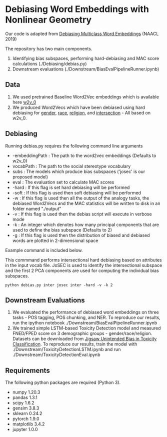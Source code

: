 # Debiasing Word Embeddings with Nonlinear Geometry
Our code is adapted from [Debiasing Multiclass Word Embeddings](https://github.com/TManzini/DebiasMulticlassWordEmbedding) (NAACL 2019)

The repository has two main components. 
1. Identifying bias subspaces, performing hard-debiasing and MAC score calculations (./Debiasing/debias.py)
2. Downstream evaluations (./Downstream/BiasEvalPipelineRunner.ipynb)

## Data

1. We used pretrained Baseline Word2Vec embeddings which is available here [w2v_0](https://drive.google.com/file/d/1IJdGfnKNaBLHP9hk0Ns7kReQwo_jR1xx/view?usp=sharing)
2. We produced Word2Vecs which have been debiased using hard debiasing for [gender](https://drive.google.com/file/d/163_WFhbQTd2JcOBPxFP6LFrZlWdjj8Bf/view?usp=sharing), [race](https://drive.google.com/file/d/179DeLmMpsXsllLgS96DnZ7gCRYLhc1Ki/view?usp=sharing), [religion](https://drive.google.com/file/d/1z--9NXJV9NIoP4ZMgERvD7239wJh9Nhw/view?usp=sharing), and [intersection](https://drive.google.com/file/d/1WukMsXjmJF5UmP_xZVfy4qMyPOXbepz1/view?usp=sharing) - All based on w2v_0. 

## Debiasing
Running debias.py requires the following command line arguments
* -embeddingPath : The path to the word2vec embeddings (Defaults to w2v_0)
* vocabPath : The path to the social stereotype vocabulary
* subs : The models which produce bias subspaces ('josec' is our proposed model)
* eval : The evaluation set to calculate MAC scores  
* -hard : If this flag is set hard debiasing will be performed
* -soft : If this flag is used then soft debiasing will be performed
* -w : If this flag is used then all the output of the analogy tasks, the debiased Word2Vecs and the MAC statistics will be written to disk in an folder named "./output"
* -v : If this flag is used then the debias script will execute in verbose mode
* -k : An integer which denotes how many principal components that are used to define the bias subspace (Defaults to 2)
* -g : If this flag is used then the distribution of biased and debiased words are plotted in 2-dimensional space

Example command is included below.

This commmand performs intersectional hard debiasing based on attributes in the input vocab file. 
JoSEC is used to identify the intersectional subspace and the first 2 PCA components are used for computing the individual bias subspaces.
```
python debias.py inter josec inter -hard -v -k 2
```

## Downstream Evaluations
1. We evaluated the performance of debiased word embeddings on three tasks - POS tagging, POS chunking, and NER.
To reproduce our results, run the ipython notebook ./Downstream/BiasEvalPipelineRunner.ipynb
2. We trained simple LSTM-based Toxicity Detection model and measured FNED/FPED score on 3 demographic groups - gender/race/religion.
Datasets can be downloaded from [Jigsaw Unintended Bias in Toxicity Classification](https://www.kaggle.com/c/jigsaw-unintended-bias-in-toxicity-classification).
To reproduce our results, train the model with ./Downstream/ToxicityDetectionLSTM.ipynb and run ./Downstream/ToxicityDetectionEval.ipynb

## Requirements
The following python packages are required (Python 3).
* numpy 1.20.3
* pandas 1.3.1
* scipy 1.6.2
* gensim 3.8.3
* sklearn 0.24.2
* pytorch 1.9.0
* matplotlib 3.4.2
* jupyter 1.0.0
